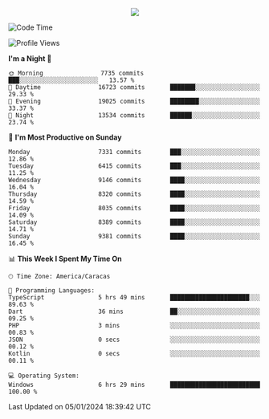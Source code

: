 <p align="center">
  <a href="http://www.github.com/thevacs">
    <img src="https://github-readme-streak-stats.herokuapp.com/?user=thevacs&stroke=ffffff&background=1c1917&ring=0891b2&fire=0891b2&currStreakNum=ffffff&currStreakLabel=0891b2&sideNums=ffffff&sideLabels=ffffff&dates=ffffff&hide_border=true" />
  </a>
</p>

<!--START_SECTION:waka-->
![Code Time](http://img.shields.io/badge/Code%20Time-1%2C925%20hrs%208%20mins-blue)

![Profile Views](http://img.shields.io/badge/Profile%20Views-26-blue)

**I'm a Night 🦉** 

```text
🌞 Morning                7735 commits        ███░░░░░░░░░░░░░░░░░░░░░░   13.57 % 
🌆 Daytime                16723 commits       ███████░░░░░░░░░░░░░░░░░░   29.33 % 
🌃 Evening                19025 commits       ████████░░░░░░░░░░░░░░░░░   33.37 % 
🌙 Night                  13534 commits       ██████░░░░░░░░░░░░░░░░░░░   23.74 % 
```
📅 **I'm Most Productive on Sunday** 

```text
Monday                   7331 commits        ███░░░░░░░░░░░░░░░░░░░░░░   12.86 % 
Tuesday                  6415 commits        ███░░░░░░░░░░░░░░░░░░░░░░   11.25 % 
Wednesday                9146 commits        ████░░░░░░░░░░░░░░░░░░░░░   16.04 % 
Thursday                 8320 commits        ████░░░░░░░░░░░░░░░░░░░░░   14.59 % 
Friday                   8035 commits        ████░░░░░░░░░░░░░░░░░░░░░   14.09 % 
Saturday                 8389 commits        ████░░░░░░░░░░░░░░░░░░░░░   14.71 % 
Sunday                   9381 commits        ████░░░░░░░░░░░░░░░░░░░░░   16.45 % 
```


📊 **This Week I Spent My Time On** 

```text
🕑︎ Time Zone: America/Caracas

💬 Programming Languages: 
TypeScript               5 hrs 49 mins       ██████████████████████░░░   89.63 % 
Dart                     36 mins             ██░░░░░░░░░░░░░░░░░░░░░░░   09.25 % 
PHP                      3 mins              ░░░░░░░░░░░░░░░░░░░░░░░░░   00.83 % 
JSON                     0 secs              ░░░░░░░░░░░░░░░░░░░░░░░░░   00.12 % 
Kotlin                   0 secs              ░░░░░░░░░░░░░░░░░░░░░░░░░   00.11 % 

💻 Operating System: 
Windows                  6 hrs 29 mins       █████████████████████████   100.00 % 
```


 Last Updated on 05/01/2024 18:39:42 UTC
<!--END_SECTION:waka-->
